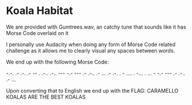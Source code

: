 # Koala Habitat
We are provided with Gumtrees.wav, an catchy tune that sounds like it has Morse Code overlaid on it

I personally use Audacity when doing any form of Morse Code related challenge as it allows me to clearly visual any spaces between words.

We end up with the following Morse Code:

-.-. .- .-. .- -- . .-.. .-.. ---     -.- --- .- .-.. .- ...     .- .-. .     - .... .     -... . ... -     -.- --- .- .-.. .- ...

Upon converting that to English we end up with the FLAG:
CARAMELLO KOALAS ARE THE BEST KOALAS